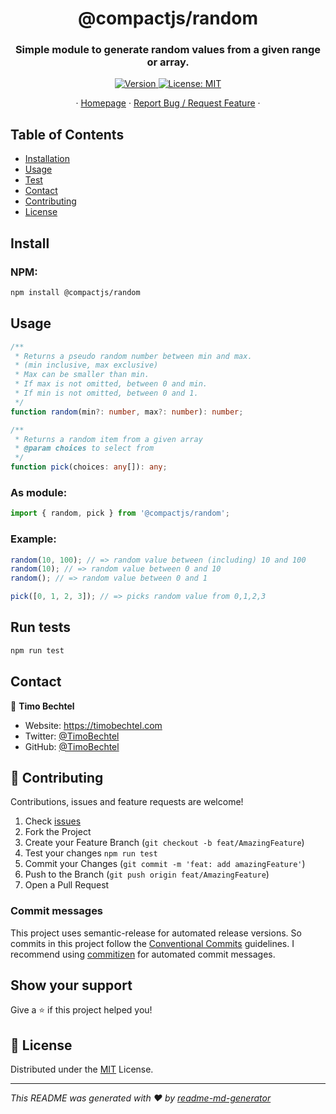 <h1 align="center">@compactjs/random</h1>
<h3 align="center">Simple module to generate random values from a given range or array.</h3>
<p align="center">
  <a href="https://www.npmjs.com/package/@compactjs/random" target="_blank">
    <img alt="Version" src="https://img.shields.io/npm/v/@compactjs/random.svg">
  </a>
  <a href="https://github.com/CompactJS/random/blob/master/LICENSE" target="_blank">
    <img alt="License: MIT" src="https://img.shields.io/github/license/compactjs/random" />
  </a>
</p>
<p align="center">
  ·
  <a href="https://github.com/CompactJS/random#readme">Homepage</a>
  ·
  <a href="https://github.com/CompactJS/random/issues">Report Bug / Request Feature</a>
  ·
</p>

## Table of Contents

- [Installation](#Install)
- [Usage](#usage)
- [Test](#run-tests)
- [Contact](#contact)
- [Contributing](#Contributing)
- [License](#license)

## Install

### NPM:

```sh
npm install @compactjs/random
```

## Usage

```typescript
/**
 * Returns a pseudo random number between min and max.
 * (min inclusive, max exclusive)
 * Max can be smaller than min.
 * If max is not omitted, between 0 and min.
 * If min is not omitted, between 0 and 1.
 */
function random(min?: number, max?: number): number;

/**
 * Returns a random item from a given array
 * @param choices to select from
 */
function pick(choices: any[]): any;
```

### As module:

```javascript
import { random, pick } from '@compactjs/random';
```

### Example:

```javascript
random(10, 100); // => random value between (including) 10 and 100
random(10); // => random value between 0 and 10
random(); // => random value between 0 and 1

pick([0, 1, 2, 3]); // => picks random value from 0,1,2,3
```

## Run tests

```sh
npm run test
```

## Contact

👤 **Timo Bechtel**

- Website: https://timobechtel.com
- Twitter: [@TimoBechtel](https://twitter.com/TimoBechtel)
- GitHub: [@TimoBechtel](https://github.com/TimoBechtel)

## 🤝 Contributing

Contributions, issues and feature requests are welcome!<br />

1. Check [issues](https://github.com/CompactJS/random/issues)
1. Fork the Project
1. Create your Feature Branch (`git checkout -b feat/AmazingFeature`)
1. Test your changes `npm run test`
1. Commit your Changes (`git commit -m 'feat: add amazingFeature'`)
1. Push to the Branch (`git push origin feat/AmazingFeature`)
1. Open a Pull Request

### Commit messages

This project uses semantic-release for automated release versions. So commits in this project follow the [Conventional Commits](https://www.conventionalcommits.org/en/v1.0.0-beta.2/) guidelines. I recommend using [commitizen](https://github.com/commitizen/cz-cli) for automated commit messages.

## Show your support

Give a ⭐️ if this project helped you!

## 📝 License

Distributed under the [MIT](https://github.com/CompactJS/random/blob/master/LICENSE) License.

---

_This README was generated with ❤️ by [readme-md-generator](https://github.com/kefranabg/readme-md-generator)_
